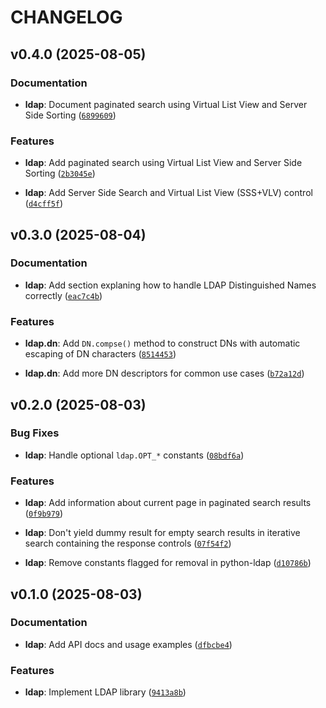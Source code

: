 # CHANGELOG

<!-- version list -->

## v0.4.0 (2025-08-05)

### Documentation

- **ldap**: Document paginated search using Virtual List View and Server Side Sorting
  ([`6899609`](https://github.com/Free-IAM/freeiam/commit/6899609f8b3857420a8577923414b256b40d8f75))

### Features

- **ldap**: Add paginated search using Virtual List View and Server Side Sorting
  ([`2b3045e`](https://github.com/Free-IAM/freeiam/commit/2b3045ed8e7715797ed9b165faaf90befda0a010))

- **ldap**: Add Server Side Search and Virtual List View (SSS+VLV) control
  ([`d4cff5f`](https://github.com/Free-IAM/freeiam/commit/d4cff5f51c82fd1a3bf2633498c49b21b4187da2))


## v0.3.0 (2025-08-04)

### Documentation

- **ldap**: Add section explaning how to handle LDAP Distinguished Names correctly
  ([`eac7c4b`](https://github.com/Free-IAM/freeiam/commit/eac7c4bca6c80c1992f911ba204688eaed35e167))

### Features

- **ldap.dn**: Add `DN.compse()` method to construct DNs with automatic escaping of DN characters
  ([`8514453`](https://github.com/Free-IAM/freeiam/commit/85144538d05ea8388fad2c416eb88b9b3460c366))

- **ldap.dn**: Add more DN descriptors for common use cases
  ([`b72a12d`](https://github.com/Free-IAM/freeiam/commit/b72a12d76a5aa25bcf80eb9803f20360f04b730a))


## v0.2.0 (2025-08-03)

### Bug Fixes

- **ldap**: Handle optional `ldap.OPT_*` constants
  ([`08bdf6a`](https://github.com/Free-IAM/freeiam/commit/08bdf6ad94f93a88cba8c989a59008ac3b63a0fd))

### Features

- **ldap**: Add information about current page in paginated search results
  ([`0f9b979`](https://github.com/Free-IAM/freeiam/commit/0f9b97923d0713648f94756e8330d9a5b1b15403))

- **ldap**: Don't yield dummy result for empty search results in iterative search containing the
  response controls
  ([`07f54f2`](https://github.com/Free-IAM/freeiam/commit/07f54f2040be46a53f25e7a7d677e251bb31a588))

- **ldap**: Remove constants flagged for removal in python-ldap
  ([`d10786b`](https://github.com/Free-IAM/freeiam/commit/d10786b7898134d8b90196d7f4ae4029e3f9974e))


## v0.1.0 (2025-08-03)

### Documentation

- **ldap**: Add API docs and usage examples
  ([`dfbcbe4`](https://github.com/Free-IAM/freeiam/commit/dfbcbe40fb8ba95828e9dd095e8b88c3dff4a82c))

### Features

- **ldap**: Implement LDAP library
  ([`9413a8b`](https://github.com/Free-IAM/freeiam/commit/9413a8b8b8c339d220449aa5a7a557a0f7060a02))
